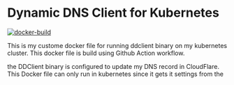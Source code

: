 # Dynamic DNS Client for Kubernetes 
[![docker-build](https://github.com/orenzp/k8s-dynDNSClient/actions/workflows/docker-build.yaml/badge.svg)](https://github.com/orenzp/k8s-dynDNSClient/actions/workflows/docker-build.yaml)

This is my custome docker file for running ddclient binary on my kubernetes cluster.
This docker file is build using Github Action workflow.


the DDClient binary is configured to update my DNS record in CloudFlare.
This Docker file can only run in kubernetes since it gets it settings from the 
